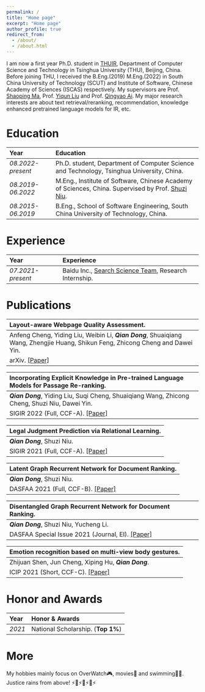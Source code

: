 ```yaml
---
permalink: /
title: "Home page"
excerpt: "Home page"
author_profile: true
redirect_from: 
  - /about/
  - /about.html
---
```


I am now a first year Ph.D. student in [THUIR](http://ai.thuir.cn/), Department of Computer Science and Technology in Tsinghua University (THU), Beijing, China. Before joining THU, I received the B.Eng.(2019) M.Eng.(2022) in South China University of Technology (SCUT) and Institute of Software, Chinese Academy of Sciences (ISCAS) respectively.
My supervisors are Prof. [Shaoping Ma](http://www.thuir.cn/group/~msp/), Prof. [Yiqun Liu](http://www.thuir.cn/group/~YQLiu/) and Prof. [Qingyao Ai](https://ir.aiqingyao.org/home). My major research interests are about text retrieval/reranking, recommendation, knowledge enhanced pretrained language models for IR, etc.

Education
======

| Year | Education |
| :------ | :------ | 
| *08.2022-present* | Ph.D. student, Department of Computer Science and Technology, Tsinghua University, China. |
| *08.2019-06.2022* | M.Eng., Institute of Software, Chinese Academy of Sciences, China. Supervised by Prof. [Shuzi Niu](https://people.ucas.ac.cn/~0058210).|
| *08.2015-06.2019* | B.Eng., School of Software Engineering, South China University of Technology, China. |

Experience
======

| Year | Experience |
| :------ | :------ | 
| *07.2021-present* | Baidu Inc., [Search Science Team](http://searchscience.baidu.com/), Research Internship. |


Publications
======

| **Layout-aware Webpage Quality Assessment.**| 
| :------ |  
| Anfeng Cheng, Yiding Liu, Weibin Li, ***Qian Dong***, Shuaiqiang Wang, Zhengjie Huang, Shikun Feng, Zhicong Cheng and Dawei Yin. |  
| arXiv. [\[Paper\]](https://arxiv.org/pdf/2301.12152)| 

| **Incorporating Explicit Knowledge in Pre-trained Language Models for Passage Re-ranking.**|  
| :------ |  
| ***Qian Dong***, Yiding Liu, Suqi Cheng, Shuaiqiang Wang, Zhicong Cheng, Shuzi Niu, Dawei Yin. |  
| SIGIR 2022 (Full, CCF-A). [\[Paper\]](https://Deriq-Qian-Dong.github.io/files/KERM.pdf)| 

| **Legal Judgment Prediction via Relational Learning.**|  
| :------ |  
| ***Qian Dong***, Shuzi Niu. |  
| SIGIR 2021 (Full, CCF-A). [\[Paper\]](https://Deriq-Qian-Dong.github.io/files/LJP.pdf)| 

| **Latent Graph Recurrent Network for Document Ranking.**|  
| :------ |  
| ***Qian Dong***, Shuzi Niu. |  
| DASFAA 2021 (Full, CCF-B). [\[Paper\]](https://Deriq-Qian-Dong.github.io/files/LGRe.pdf)| 

| **Disentangled Graph Recurrent Network for Document Ranking.**|  
| :------ |  
| ***Qian Dong***, Shuzi Niu, Yucheng Li. |  
| DASFAA Special Issue 2021 (Journal, EI). [\[Paper\]](https://Deriq-Qian-Dong.github.io/files/DGRe.pdf)| 

| **Emotion recognition based on multi-view body gestures.**|  
| :------ |  
| Zhijuan Shen, Jun Cheng, Xiping Hu, ***Qian Dong***. |  
| ICIP 2021 (Short, CCF-C). [\[Paper\]](https://Deriq-Qian-Dong.github.io/files/MBGD.pdf)| 


Honor and Awards
======

| Year | Honor & Awards |
| :------ | :------ | 
| *2021* | National Scholarship. (**Top 1%**)|

More
======
My hobbies mainly focus on OverWatch🎮, movies🎥 and swimming🏊‍♂️.  
Justice rains from above! ⚡️🚀⚡️🚀⚡️🚀⚡️


<script type='text/javascript' id='clustrmaps' src='//cdn.clustrmaps.com/map_v2.js?cl=ffffff&w=150&t=n&d=J7QANnH4LJYLoOu_V6HTux3g537xFQCL00jK2z4-6jg'></script>

